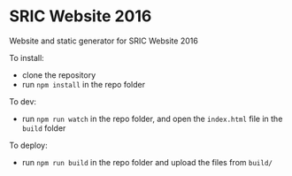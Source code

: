SRIC Website 2016
=================

Website and static generator for SRIC Website 2016 

To install:
* clone the repository
* run `npm install` in the repo folder

To dev:
* run `npm run watch` in the repo folder, and open the `index.html` file in the
`build` folder

To deploy:
* run `npm run build` in the repo folder and upload the files from `build/`